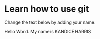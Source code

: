 # Learn how to use git
Change the text below by adding your name.

Hello World. My name is KANDICE HARRIS
